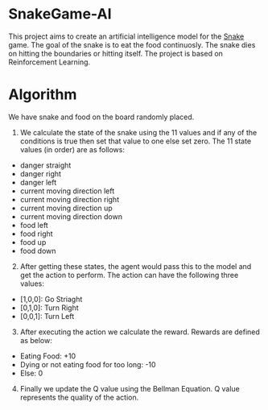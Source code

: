 # SnakeGame-AI

This project aims to create an artificial intelligence model for the [Snake](snake-wiki) game. The goal of the snake is to eat the food continuosly. The snake dies on hitting the boundaries or hitting itself. The project is based on Reinforcement Learning.

# Algorithm

We have snake and food on the board randomly placed.
1. We calculate the state of the snake using the 11 values and if any of the conditions is true then set that value to one else set zero. The 11 state values (in order) are as follows:
  * danger straight
  * danger right
  * danger left
  * current moving direction left
  * current moving direction right
  * current moving direction up
  * current moving direction down
  * food left
  * food right
  * food up
  * food down

2. After getting these states, the agent would pass this to the model and get the action to perform. The action can have the following three values:
  * [1,0,0]: Go Striaght
  * [0,1,0]: Turn Right
  * [0,0,1]: Turn Left
  
  
3. After executing the action we calculate the reward. Rewards are defined as below:
  * Eating Food: +10
  * Dying or not eating food for too long: -10
  * Else: 0

4. Finally we update the Q value using the Bellman Equation. Q value represents the quality of the action.




 

